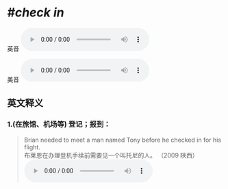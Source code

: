 # ***\#check in*** 
英音
<audio src="./media/check in1_AAC.aac" controls="controls"></audio>

美音
<audio src="./media/check in2_AAC.aac" controls="controls"></audio>



  

英文释义
---
### 1.**(在旅馆、机场等) 登记；报到：**  

 > Brian needed to meet a man named Tony before he checked in for his flight.  
 > 布莱恩在办理登机手续前需要见一个叫托尼的人。  （2009 陕西）  
<audio src="./media/8-check.aac" controls="controls"></audio>


